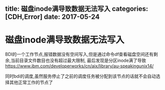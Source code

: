 title: 磁盘inode满导致数据无法写入
categories: [CDH,Error]
date: 2017-05-24
---
# 磁盘inode满导致数据无法写入
BDI的一个工作节点,报错数据没有空间写入,但是通过命令df查看磁盘空间还有剩余,当前目录文件数目也没有超过最大限制,
最后发现是分区inode满了导致
https://www.ibm.com/developerworks/cn/aix/library/au-speakingunix14/

同时bdi的调度,虽然服务停止了之前的调度任务被分配到该节点的话就不会自动选择其他正常工作的节点了